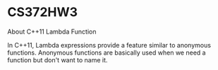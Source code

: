 # CS372HW3
About C++11 Lambda Function

In C++11, Lambda expressions provide a feature similar to anonymous functions.
Anonymous functions are basically used when we need a function but don't want to name it.
